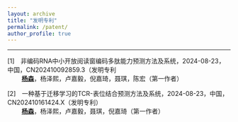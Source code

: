 ```yaml
---
layout: archive
title: "发明专利"
permalink: /patent/
author_profile: true
---
```


---
[1]&emsp;非编码RNA中小开放阅读窗编码多肽能力预测方法及系统，2024-08-23，中国，CN202410092859.3（发明专利<br>
&nbsp;&emsp;&emsp;<ins>**杨森**</ins>，杨泽熙，卢嘉毅，倪嘉琦，聂琪，陈宏（第一作者）

[2]&emsp;一种基于迁移学习的TCR-表位结合预测方法及系统，2024-08-23，中国，CN202410161424.X（发明专利）<br>
&nbsp;&emsp;&emsp;<ins>**杨森**</ins>，杨泽熙，卢嘉毅，聂琪，倪嘉琦（第一作者）
